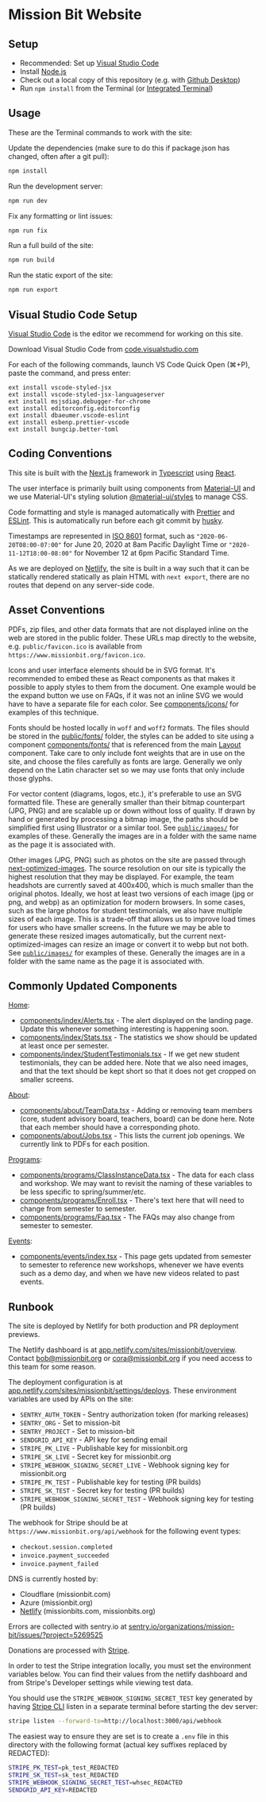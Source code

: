 # Mission Bit Website

## Setup

* Recommended: Set up [Visual Studio Code](#visual-studio-code-setup)
* Install [Node.js](https://nodejs.org/en/download/)
* Check out a local copy of this repository (e.g. with [Github Desktop](https://desktop.github.com/))
* Run `npm install` from the Terminal (or [Integrated Terminal](https://code.visualstudio.com/docs/editor/integrated-terminal))

## Usage

These are the Terminal commands to work with the site:

Update the dependencies (make sure to do this if package.json has changed, often after a git pull):

```bash
npm install
```

Run the development server:

```bash
npm run dev
```

Fix any formatting or lint issues:

```bash
npm run fix
```

Run a full build of the site:

```bash
npm run build
```

Run the static export of the site:

```bash
npm run export
```

## Visual Studio Code Setup

[Visual Studio Code](https://code.visualstudio.com/) is the editor we
recommend for working on this site.

Download Visual Studio Code from
[code.visualstudio.com](https://code.visualstudio.com/)

For each of the following commands, launch VS Code Quick Open (⌘+P),
paste the command, and press enter:

```vscode
ext install vscode-styled-jsx
ext install vscode-styled-jsx-languageserver
ext install msjsdiag.debugger-for-chrome
ext install editorconfig.editorconfig
ext install dbaeumer.vscode-eslint
ext install esbenp.prettier-vscode
ext install bungcip.better-toml
```

## Coding Conventions

This site is built with the [Next.js](https://nextjs.org/) framework in
[Typescript](https://www.typescriptlang.org/) using
[React](https://reactjs.org/).

The user interface is primarily built using components from
[Material-UI](https://material-ui.com/) and we use Material-UI's styling
solution [@material-ui/styles](https://material-ui.com/styles/basics/)
to manage CSS.

Code formatting and style is managed automatically with
[Prettier](https://prettier.io/) and [ESLint](https://eslint.org/).
This is automatically run before each git commit by
[husky](https://github.com/typicode/husky).

Timestamps are represented in [ISO 8601](http://en.wikipedia.org/wiki/ISO_8601)
format, such as
`"2020-06-20T08:00-07:00"` for June 20, 2020 at 8am Pacific Daylight Time or
`"2020-11-12T18:00-08:00"` for November 12 at 6pm Pacific Standard Time.

As we are deployed on [Netlify](https://www.netlify.com/), the site is built
in a way such that it can be statically rendered statically as plain HTML
with `next export`, there are no routes that depend on any server-side code.

## Asset Conventions

PDFs, zip files, and other data formats that are not displayed inline on
the web are stored in the public folder. These URLs map directly to the website, e.g.
`public/favicon.ico` is available from `https://www.missionbit.org/favicon.ico`.

Icons and user interface elements should be in SVG format. It's recommended
to embed these as React components as that makes it possible to apply styles
to them from the document. One example would be the expand button we use on FAQs,
if it was not an inline SVG we would have to have a separate file for each color.
See [components/icons/](https://github.com/MissionBit/missionbit.org/tree/master/components/icons)
for examples of this technique.

Fonts should be hosted locally in `woff` and `woff2` formats. The files should
be stored in the
[public/fonts/](https://github.com/MissionBit/missionbit.org/tree/master/public/fonts)
folder, the styles can be added to site using a component
[components/fonts/](https://github.com/MissionBit/missionbit.org/tree/master/components/fonts)
that is referenced from the main
[Layout](https://github.com/MissionBit/missionbit.org/tree/master/components/Layout.tsx)
component. Take care to only include font weights that are in use on the site, and choose
the files carefully as fonts are large. Generally we only depend on the Latin character set
so we may use fonts that only include those glyphs.

For vector content (diagrams, logos, etc.), it's preferable to use an SVG
formatted file. These are generally smaller than their bitmap counterpart
(JPG, PNG) and are scalable up or down without loss of quality. If drawn
by hand or generated by processing a bitmap image, the paths should be
simplified first using Illustrator or a similar tool. See
[`public/images/`](https://github.com/MissionBit/missionbit.org/tree/master/public/images)
for examples of these. Generally the images are in a folder with the same
name as the page it is associated with.

Other images (JPG, PNG) such as photos on the site are passed through
[next-optimized-images](https://github.com/cyrilwanner/next-optimized-images). The source
resolution on our site is typically the highest resolution that they may be displayed.
For example, the team headshots are currently saved at 400x400, which is much smaller than
the original photos.
Ideally, we host at least two versions of each image (jpg or png, and webp) as an
optimization for modern browsers. In some cases, such as the large photos for
student testimonials, we also have multiple sizes of each image. This is a trade-off
that allows us to improve load times for users who have smaller screens.
In the future we may be able to generate these resized images automatically, but
the current next-optimized-images can resize an image or convert it to webp but not both.
See
[`public/images/`](https://github.com/MissionBit/missionbit.org/tree/master/public/images)
for examples of these. Generally the images are in a folder with the same
name as the page it is associated with.

## Commonly Updated Components

[Home](https://www.missionbit.org/):

* [components/index/Alerts.tsx](https://github.com/MissionBit/missionbit.org/tree/master/components/index/Alerts.tsx) -
  The alert displayed on the landing page. Update this whenever something interesting is happening soon.
* [components/index/Stats.tsx](https://github.com/MissionBit/missionbit.org/tree/master/components/index/Stats.tsx) -
  The statistics we show should be updated at least once per semester.
* [components/index/StudentTestimonials.tsx](https://github.com/MissionBit/missionbit.org/tree/master/components/index/StudentTestimonials.tsx) -
  If we get new student testimonials, they can be added here.
  Note that we also need images, and that the text should be kept short so that
  it does not get cropped on smaller screens.

[About](https://www.missionbit.org/about):

* [components/about/TeamData.tsx](https://github.com/MissionBit/missionbit.org/tree/master/components/about/TeamData.tsx) -
  Adding or removing team members (core, student advisory board, teachers, board) can be done here. Note that each
  member should have a corresponding photo.
* [components/about/Jobs.tsx](https://github.com/MissionBit/missionbit.org/tree/master/components/about/Jobs.tsx) -
  This lists the current job openings. We currently link to PDFs for each position.

[Programs](https://www.missionbit.org/programs):

* [components/programs/ClassInstanceData.tsx](https://github.com/MissionBit/missionbit.org/tree/master/components/programs/ClassInstanceData.tsx) -
  The data for each class and workshop. We may want to revisit the naming of these variables to be less specific to spring/summer/etc.
* [components/programs/Enroll.tsx](https://github.com/MissionBit/missionbit.org/tree/master/components/programs/Enroll.tsx) -
  There's text here that will need to change from semester to semester.
* [components/programs/Faq.tsx](https://github.com/MissionBit/missionbit.org/tree/master/components/programs/Faq.tsx) -
  The FAQs may also change from semester to semester.

[Events](https://www.missionbit.org/events):

* [components/events/index.tsx](https://github.com/MissionBit/missionbit.org/tree/master/components/events/index.tsx) -
  This page gets updated from semester to semester to reference new workshops, whenever we have events such as a demo day, and
  when we have new videos related to past events.

## Runbook

The site is deployed by Netlify for both production and PR deployment previews.

The Netlify dashboard is at
[app.netlify.com/sites/missionbit/overview](https://app.netlify.com/sites/missionbit/overview).
Contact bob@missionbit.org or cora@missionbit.org if you need access to this
team for some reason.

The deployment configuration is at
[app.netlify.com/sites/missionbit/settings/deploys](https://app.netlify.com/sites/missionbit/settings/deploys).
These environment variables are used by APIs on the site:

* `SENTRY_AUTH_TOKEN` - Sentry authorization token (for marking releases)
* `SENTRY_ORG` - Set to mission-bit
* `SENTRY_PROJECT` - Set to mission-bit
* `SENDGRID_API_KEY` - API key for sending email
* `STRIPE_PK_LIVE` - Publishable key for missionbit.org
* `STRIPE_SK_LIVE` - Secret key for missionbit.org
* `STRIPE_WEBHOOK_SIGNING_SECRET_LIVE` - Webhook signing key for missionbit.org
* `STRIPE_PK_TEST` - Publishable key for testing (PR builds)
* `STRIPE_SK_TEST` - Secret key for testing (PR builds)
* `STRIPE_WEBHOOK_SIGNING_SECRET_TEST` - Webhook signing key for testing (PR builds)

The webhook for Stripe should be at `https://www.missionbit.org/api/webhook` for the following event types:

* `checkout.session.completed`
* `invoice.payment_succeeded`
* `invoice.payment_failed`

DNS is currently hosted by:

* Cloudflare (missionbit.com)
* Azure (missionbit.org)
* [Netlify](https://app.netlify.com/teams/missionbit/dns) (missionbits.com, missionbits.org)

Errors are collected with sentry.io at
[sentry.io/organizations/mission-bit/issues/?project=5269525](https://sentry.io/organizations/mission-bit/issues/?project=5269525)

Donations are processed with [Stripe](https://dashboard.stripe.com/dashboard).

In order to test the Stripe integration locally, you must set the environment
variables below. You can find their values from the netlify dashboard and from
Stripe's Developer settings while viewing test data.

You should use the `STRIPE_WEBHOOK_SIGNING_SECRET_TEST` key generated by having
[Stripe CLI](https://stripe.com/docs/stripe-cli) listen in a separate terminal
before starting the dev server:

```bash
stripe listen --forward-to=http://localhost:3000/api/webhook
```

The easiest way to ensure they are set is to create a `.env` file in this
directory with the following format
(actual key suffixes replaced by REDACTED):

```bash
STRIPE_PK_TEST=pk_test_REDACTED
STRIPE_SK_TEST=sk_test_REDACTED
STRIPE_WEBHOOK_SIGNING_SECRET_TEST=whsec_REDACTED
SENDGRID_API_KEY=REDACTED
```
